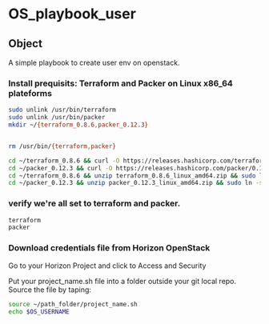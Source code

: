 # OS_playbook_user

## Object
A simple playbook to create user env on openstack.

### Install prequisits: Terraform and Packer on Linux x86_64 plateforms
```bash
sudo unlink /usr/bin/terraform                                                                                                                                                                                                       
sudo unlink /usr/bin/packer
mkdir ~/{terraform_0.8.6,packer_0.12.3}


rm /usr/bin/{terraform,packer}

cd ~/terraform_0.8.6 && curl -O https://releases.hashicorp.com/terraform/0.8.6/terraform_0.8.6_linux_amd64.zip
cd ~/packer_0.12.3 && curl -O https://releases.hashicorp.com/packer/0.12.3/packer_0.12.3_linux_amd64.zip
cd ~/terraform_0.8.6 && unzip terraform_0.8.6_linux_amd64.zip && sudo ln -s ~/terraform_0.8.6/terraform /usr/bin/terraform
cd ~/packer_0.12.3 && unzip packer_0.12.3_linux_amd64.zip && sudo ln -s ~/packer_0.12.3/packer /usr/bin/packer
```

### verify we're all set to terraform and packer.
```bash
terraform
packer
```

### Download credentials file from Horizon OpenStack
Go to your Horizon Project and click to Access and Security


Put your project_name.sh file into a folder outside your git local repo.
Source the file by taping:
```bash
source ~/path_folder/project_name.sh
echo $OS_USERNAME
```
